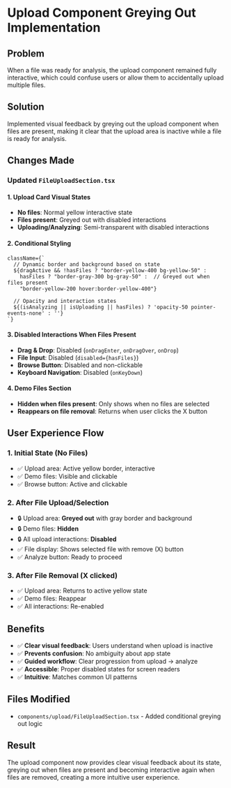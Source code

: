 # Upload Component Greying Out Implementation

## Problem
When a file was ready for analysis, the upload component remained fully interactive, which could confuse users or allow them to accidentally upload multiple files.

## Solution
Implemented visual feedback by greying out the upload component when files are present, making it clear that the upload area is inactive while a file is ready for analysis.

## Changes Made

### Updated `FileUploadSection.tsx`

#### 1. Upload Card Visual States
- **No files**: Normal yellow interactive state
- **Files present**: Greyed out with disabled interactions
- **Uploading/Analyzing**: Semi-transparent with disabled interactions

#### 2. Conditional Styling
```tsx
className={`
  // Dynamic border and background based on state
  ${dragActive && !hasFiles ? "border-yellow-400 bg-yellow-50" : 
    hasFiles ? "border-gray-300 bg-gray-50" :  // Greyed out when files present
    "border-yellow-200 hover:border-yellow-400"}
  
  // Opacity and interaction states  
  ${(isAnalyzing || isUploading || hasFiles) ? 'opacity-50 pointer-events-none' : ''}
`}
```

#### 3. Disabled Interactions When Files Present
- **Drag & Drop**: Disabled (`onDragEnter`, `onDragOver`, `onDrop`)
- **File Input**: Disabled (`disabled={hasFiles}`)
- **Browse Button**: Disabled and non-clickable
- **Keyboard Navigation**: Disabled (`onKeyDown`)

#### 4. Demo Files Section
- **Hidden when files present**: Only shows when no files are selected
- **Reappears on file removal**: Returns when user clicks the X button

## User Experience Flow

### 1. Initial State (No Files)
- ✅ Upload area: Active yellow border, interactive
- ✅ Demo files: Visible and clickable
- ✅ Browse button: Active and clickable

### 2. After File Upload/Selection
- 🔒 Upload area: **Greyed out** with gray border and background
- 🔒 Demo files: **Hidden**
- 🔒 All upload interactions: **Disabled**
- ✅ File display: Shows selected file with remove (X) button
- ✅ Analyze button: Ready to proceed

### 3. After File Removal (X clicked)
- ✅ Upload area: Returns to active yellow state
- ✅ Demo files: Reappear
- ✅ All interactions: Re-enabled

## Benefits
- ✅ **Clear visual feedback**: Users understand when upload is inactive
- ✅ **Prevents confusion**: No ambiguity about app state
- ✅ **Guided workflow**: Clear progression from upload → analyze
- ✅ **Accessible**: Proper disabled states for screen readers
- ✅ **Intuitive**: Matches common UI patterns

## Files Modified
- `components/upload/FileUploadSection.tsx` - Added conditional greying out logic

## Result
The upload component now provides clear visual feedback about its state, greying out when files are present and becoming interactive again when files are removed, creating a more intuitive user experience.
